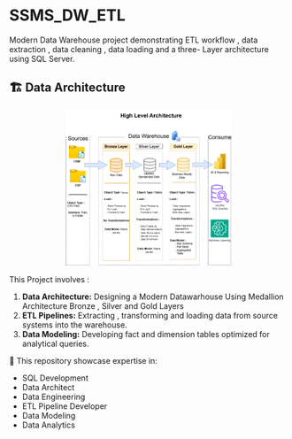 # SSMS_DW_ETL
Modern Data Warehouse project demonstrating ETL workflow , data extraction , data cleaning , data loading and a three- Layer architecture using SQL Server.

## 🏗️ Data Architecture

<p align="center">
  <img src="https://github.com/ompatil05/SSMS_DW_ETL/blob/main/docs/High_Level_Architecture.drawio.png" alt="Data Architecture" width="300"/>
</p>

This Project involves :

1) **Data Architecture:** Designing a Modern Datawarhouse Using Medallion Architecture Bronze , Silver and Gold Layers
2) **ETL Pipelines:** Extracting , transforming and loading data from source systems into the  warehouse.
3) **Data Modeling:** Developing fact and dimension tables optimized for analytical queries.

🚀 This repository showcase expertise in:
- SQL Development
- Data Architect
- Data Engineering
- ETL Pipeline Developer
- Data Modeling
- Data Analytics
